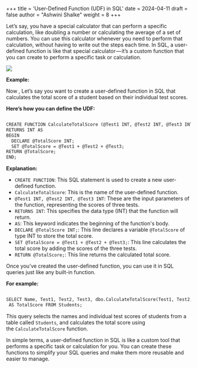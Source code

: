 +++
title = 'User-Defined Function (UDF) in SQL'
date = 2024-04-11
draft = false
author = "Ashwini Shalke"
weight = 8
+++



Let’s say, you have a special calculator that can perform a specific calculation, like doubling a number or calculating the average of a set of numbers. You can use this calculator whenever you need to perform that calculation, without having to write out the steps each time. In SQL, a user-defined function is like that special calculator — it’s a custom function that you can create to perform a specific task or calculation.

![](https://cdn-images-1.medium.com/max/1600/1*T-FFvIjPfDPFjyl9IJ0aJw.jpeg)


**Example:**

Now , Let’s say you want to create a user-defined function in SQL that calculates the total score of a student based on their individual test scores.

**Here’s how you can define the UDF:**

```html

CREATE FUNCTION CalculateTotalScore (@Test1 INT, @Test2 INT, @Test3 INT) 
RETURNS INT AS
BEGIN 
  DECLARE @TotalScore INT; 
  SET @TotalScore = @Test1 + @Test2 + @Test3; 
RETURN @TotalScore; 
END;

```

**Explanation:**

*   `CREATE FUNCTION`: This SQL statement is used to create a new user-defined function.
*   `CalculateTotalScore`: This is the name of the user-defined function.
*   `@Test1 INT, @Test2 INT, @Test3 INT`: These are the input parameters of the function, representing the scores of three tests.
*   `RETURNS INT`: This specifies the data type (INT) that the function will return.
*   `AS`: This keyword indicates the beginning of the function's body.
*   `DECLARE @TotalScore INT;`: This line declares a variable `@TotalScore` of type INT to store the total score.
*   `SET @TotalScore = @Test1 + @Test2 + @Test3;`: This line calculates the total score by adding the scores of the three tests.
*   `RETURN @TotalScore;`: This line returns the calculated total score.


Once you’ve created the user-defined function, you can use it in SQL queries just like any built-in function. 

**For example:**

```html

SELECT Name, Test1, Test2, Test3, dbo.CalculateTotalScore(Test1, Test2, Test3)
 AS TotalScore FROM Students;

```

This query selects the names and individual test scores of students from a table called `Students`, and calculates the total score using the `CalculateTotalScore` function.

In simple terms, a user-defined function in SQL is like a custom tool that performs a specific task or calculation for you. You can create these functions to simplify your SQL queries and make them more reusable and easier to manage.
